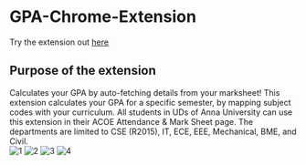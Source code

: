 # GPA-Chrome-Extension
Try the extension out [here](https://chrome.google.com/webstore/detail/gpa-calculator-anna-unive/plgpadocbcmhlndhcibmhoomfdeokdgg)
## Purpose of the extension
Calculates your GPA by auto-fetching details from your marksheet!
This extension calculates your GPA for a specific semester, by mapping subject codes with your curriculum. All students in UDs of Anna University can use this extension in their ACOE Attendance & Mark Sheet page. The departments are limited to CSE (R2015), IT, ECE, EEE, Mechanical, BME, and Civil.
<br>
![1](https://user-images.githubusercontent.com/60057580/103777322-b5a79380-5056-11eb-94d8-4a2f689e7161.PNG)
![2](https://user-images.githubusercontent.com/60057580/103777808-6f066900-5057-11eb-8f86-fa79cc5d20e8.png)
![3](https://user-images.githubusercontent.com/60057580/103777809-6f9eff80-5057-11eb-9d7a-bedfecd122e8.png)
![4](https://user-images.githubusercontent.com/60057580/103777804-6d3ca580-5057-11eb-9f30-c75d23da408a.png)
